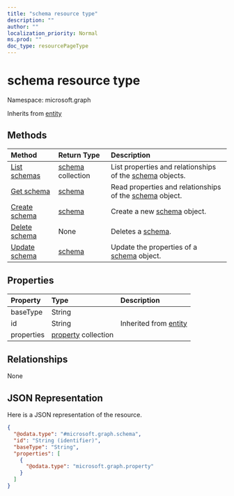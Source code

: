 ```yaml
---
title: "schema resource type"
description: ""
author: ""
localization_priority: Normal
ms.prod: ""
doc_type: resourcePageType
---
```


# schema resource type


Namespace: microsoft.graph




Inherits from [entity](../resources/entity.md)

## Methods
|Method|Return Type|Description|
|:---|:---|:---|
|[List schemas](../api/schema-list.md)|[schema](../resources/schema.md) collection|List properties and relationships of the [schema](../resources/schema.md) objects.|
|[Get schema](../api/schema-get.md)|[schema](../resources/schema.md)|Read properties and relationships of the [schema](../resources/schema.md) object.|
|[Create schema](../api/schema-create.md)|[schema](../resources/schema.md)|Create a new [schema](../resources/schema.md) object.|
|[Delete schema](../api/schema-delete.md)|None|Deletes a [schema](../resources/schema.md).|
|[Update schema](../api/schema-update.md)|[schema](../resources/schema.md)|Update the properties of a [schema](../resources/schema.md) object.|

## Properties
|Property|Type|Description|
|:---|:---|:---|
|baseType|String||
|id|String| Inherited from [entity](../resources/entity.md)|
|properties|[property](../resources/property.md) collection||

## Relationships
None

## JSON Representation
Here is a JSON representation of the resource.
<!-- {
  "blockType": "resource",
  "keyProperty": "id",
  "@odata.type": "microsoft.graph.schema",
  "baseType": "microsoft.graph.entity",
  "openType": false
}
-->
``` json
{
  "@odata.type": "#microsoft.graph.schema",
  "id": "String (identifier)",
  "baseType": "String",
  "properties": [
    {
      "@odata.type": "microsoft.graph.property"
    }
  ]
}
```

